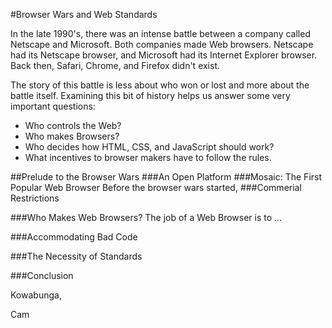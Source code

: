 #Browser Wars and Web Standards

In the late 1990's, there was an intense battle between a company called Netscape and Microsoft. Both companies made Web browsers. Netscape had its Netscape browser, and Microsoft had its Internet Explorer browser. Back then, Safari, Chrome, and Firefox didn't exist.

The story of this battle is less about who won or lost and more about the battle itself. Examining this bit of history helps us answer some very important questions:

* Who controls the Web?
* Who makes Browsers?
* Who decides how HTML, CSS, and JavaScript should work?
* What incentives to browser makers have to follow the rules.

##Prelude to the Browser Wars
###An Open Platform
###Mosaic: The First Popular Web Browser
Before the browser wars started, 
###Commerial Restrictions


###Who Makes Web Browsers?
The job of a Web Browser is to ...

###Accommodating Bad Code


###The Necessity of Standards


###Conclusion

Kowabunga,

Cam
